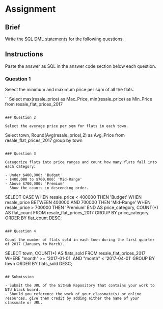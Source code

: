 # Assignment

## Brief

Write the SQL DML statements for the following questions.

## Instructions

Paste the answer as SQL in the answer code section below each question.

### Question 1

Select the minimum and maximum price per sqm of all the flats.

``
Select max(resale_price) as Max_Price, min(resale_price) as Min_Price from resale_flat_prices_2017

```

### Question 2

Select the average price per sqm for flats in each town.

```
Select town, Round(Avg(resale_price),2) as Avg_Price from resale_flat_prices_2017 group by town

```

### Question 3

Categorize flats into price ranges and count how many flats fall into each category:

- Under $400,000: 'Budget'
- $400,000 to $700,000: 'Mid-Range'
- Above $700,000: 'Premium'
  Show the counts in descending order.

```
SELECT 
    CASE 
        WHEN resale_price < 400000 THEN 'Budget'
        WHEN resale_price BETWEEN 400000 AND 700000 THEN 'Mid-Range'
        WHEN resale_price > 700000 THEN 'Premium'
    END AS price_category,
    COUNT(*) AS flat_count
FROM 
    resale_flat_prices_2017
GROUP BY 
    price_category
ORDER BY 
    flat_count DESC;

```

### Question 4

Count the number of flats sold in each town during the first quarter of 2017 (January to March).

```
SELECT 
    town,
    COUNT(*) AS flats_sold
FROM 
    resale_flat_prices_2017
WHERE 
    "month" >= '2017-01-01' AND  "month" < '2017-04-01'
GROUP BY 
    town
ORDER BY 
    flats_sold DESC;

```

## Submission

- Submit the URL of the GitHub Repository that contains your work to NTU black board.
- Should you reference the work of your classmate(s) or online resources, give them credit by adding either the name of your classmate or URL.
